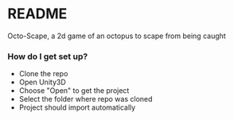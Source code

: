 # README #

Octo-Scape, a 2d game of an octopus to scape from being caught

### How do I get set up? ###

* Clone the repo
* Open Unity3D
* Choose "Open" to get the project
* Select the folder where repo was cloned
* Project should import automatically
